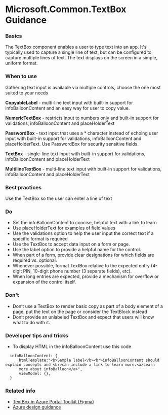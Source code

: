 
<a name="microsoft-common-textbox-guidance"></a>
# Microsoft.Common.TextBox Guidance

<a name="microsoft-common-textbox-guidance-basics"></a>
### Basics
The TextBox component enables a user to type text into an app. It's typically used to capture a single line of text, but can be configured to capture multiple lines of text. The text displays on the screen in a simple, uniform format.

<a name="microsoft-common-textbox-guidance-when-to-use"></a>
### When to use
Gathering text input is available via multiple controls, choose the one most suited to your needs

**CopyableLabel** - multi-line text input with built-in support for infoBalloonContent and an easy way for user to copy value.

**NumericTextBox** - restricts input to numbers only and built-in support for validations, infoBalloonContent and placeHolderText

**PasswordBox** - text input that uses a * character instead of echoing user input with built-in support for validations, infoBalloonContent and placeHolderText. Use PasswordBox for security sensitive fields.

**TextBox** - single-line text input with built-in support for validations, infoBalloonContent and placeHolderText

**MultilineTextBox** - multi-line text input with built-in support for validations, infoBalloonContent and placeHolderText

<a name="microsoft-common-textbox-guidance-best-practices"></a>
### Best practices
Use the TextBox so the user can enter a line of text

<a name="microsoft-common-textbox-guidance-do"></a>
### Do

* Set the infoBalloonContent to concise, helpful text with a link to learn
* Use placeHolderText for examples of field values
* Use the validations option to help the user input the correct text if a specific format is required
* Use the TextBox to accept data input on a form or page.
* Use the label option to provide a helpful name for the control.
* When part of a form, provide clear designations for which fields are required vs. optional.
* Whenever possible, format TextBox relative to the expected entry (4-digit PIN, 10-digit phone number (3 separate fields), etc).
* When long entries are expected, provide a mechanism for overflow or expansion of the control itself.

<a name="microsoft-common-textbox-guidance-don-t"></a>
### Don&#39;t

* Don’t use a TextBox to render basic copy as part of a body element of a page, put the text on the page or consider the TextBlock instead
* Don’t provide an unlabeled TextBox and expect that users will know what to do with it.

<a name="microsoft-common-textbox-guidance-developer-tips-and-tricks"></a>
### Developer tips and tricks

* To display HTML in the infoBalloonContent use this code

```
  infoBalloonContent: {
      htmlTemplate:"<b>Sample label</b><br>infoBalloonContent should explain concepts and <br>can include a link to learn more.<a>Learn
      more about infoBalloon</a>",
      viewModel: {},
  }
```

<a name="microsoft-common-textbox-guidance-related-info"></a>
### Related info

* [TextBox in Azure Portal Toolkit (Figma)](https://www.figma.com/file/Bwn8rmUOYtnPRwA3JoQTBn/Azure-Portal-Toolkit?node-id=3025%3A378138)
* [Azure design guidance](http://aka.ms/portalfx/design)
